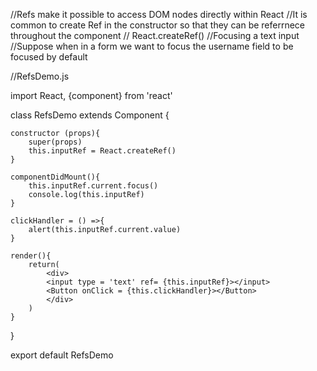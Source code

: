 //Refs make it possible to access DOM nodes directly within React
//It is common to create Ref in the constructor so that they can be referrnece throughout the component
// React.createRef()
//Focusing a text input
//Suppose when in a form we want to focus the username field to be focused by default


//RefsDemo.js

import React, {component} from 'react'

class RefsDemo extends Component {

    constructor (props){
        super(props)
        this.inputRef = React.createRef()
    }

    componentDidMount(){
        this.inputRef.current.focus()
        console.log(this.inputRef)
    }

    clickHandler = () =>{
        alert(this.inputRef.current.value)
    }

    render(){
        return(
            <div>
            <input type = 'text' ref= {this.inputRef}></input>
            <Button onClick = {this.clickHandler}></Button>
            </div>
        )
    }
}

export default RefsDemo